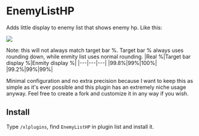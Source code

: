 # EnemyListHP
Adds little display to enemy list that shows enemy hp. Like this:

![](https://i.imgur.com/OHmeHhn.png)

Note: this will not always match target bar %. Target bar % always uses rounding down, while enmity list uses normal rounding.
|Real %|Target bar display %|Enmity display %|
|---|---|---|
|99.8%|99%|100%|
|99.2%|99%|99%|

Minimal configuration and no extra precision because I want to keep this as simple as it's ever possible and this plugin has an extremely niche usage anyway. 
Feel free to create a fork and customize it in any way if you wish.

## Install
Type `/xlplugins`, find `EnemyListHP` in plugin list and install it.
